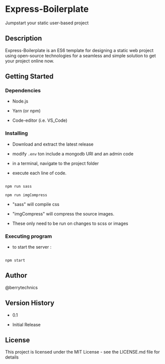 
  

# Express-Boilerplate

Jumpstart your static user-based project

## Description

Express-Boilerplate is an ES6 template for designing a static web project using open-source technologies for a seamless and simple solution to get your project online now.

## Getting Started

  

### Dependencies

* Node.js

* Yarn (or npm)

* Code-editor (i.e. VS_Code)

  

### Installing

  

* Download and extract the latest release
* modify ``` .env ``` ton include a mongodb URI and an admin code
* in a terminal, navigate to the project folder

* execute each line of code.
```

npm run sass

npm run imgCompress

```

* "sass" will compile css

* "imgCompress" will compress the source images.

* These only need to be run on changes to scss or images
  

### Executing program

* to start the server :
```

npm start

```
## Author

@berrytechnics

## Version History

* 0.1

* Initial Release

## License

  

This project is licensed under the MIT License - see the LICENSE.md file for details